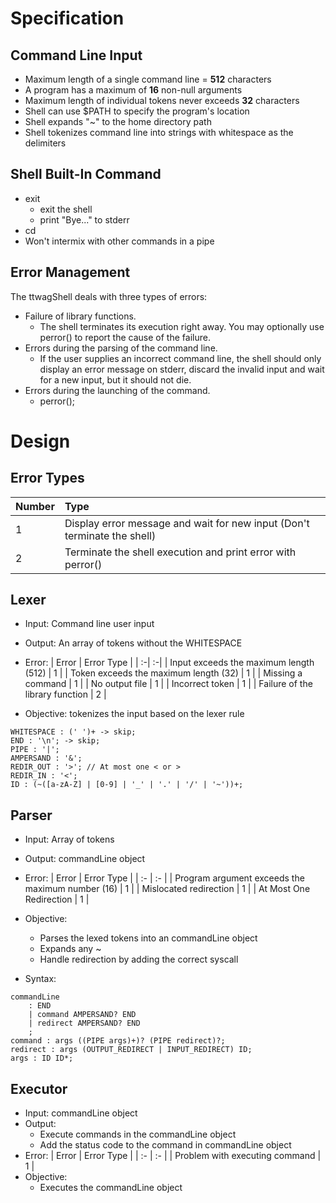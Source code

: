 # Specification

## Command Line Input
* Maximum length of a single command line = **512** characters
* A program has a maximum of **16** non-null arguments
* Maximum length of individual tokens never exceeds **32** characters
* Shell can use $PATH to specify the program's location
* Shell expands "~" to the home directory path
* Shell tokenizes command line into strings with whitespace as the delimiters

## Shell Built-In Command
*  exit
    * exit the shell
    * print "Bye..." to stderr
* cd
* Won't intermix with other commands in a pipe

## Error Management
The ttwagShell deals with three types of errors:
* Failure of library functions.
    * The shell terminates its execution right away. You may optionally use perror() to report the cause of the failure.
* Errors during the parsing of the command line.
    * If the user supplies an incorrect command line, the shell should only display an error message on stderr, discard the invalid input and wait for a new input, but it should not die.
* Errors during the launching of the command.
    * perror();

# Design

## Error Types
| Number | Type |
| :- | :- |
| 1 | Display error message and wait for new input (Don't terminate the shell) |
| 2 | Terminate the shell execution and print error with perror() |


## Lexer
* Input: Command line user input
* Output: An array of tokens without the WHITESPACE
* Error:
    | Error | Error Type |
    | :-| :-|
    | Input exceeds the maximum length (512) | 1 |
    | Token exceeds the maximum length (32) | 1 |
    | Missing a command | 1 |
    | No output file | 1 |
    | Incorrect token | 1 |
    | Failure of the library function | 2 |

* Objective: tokenizes the input based on the lexer rule

```antlr
WHITESPACE : (' ')+ -> skip;
END : '\n'; -> skip;
PIPE : '|';
AMPERSAND : '&';
REDIR_OUT : '>'; // At most one < or >
REDIR_IN : '<';
ID : (~([a-zA-Z] | [0-9] | '_' | '.' | '/' | '~'))+;
```

## Parser
* Input: Array of tokens
* Output: commandLine object
* Error:
    | Error | Error Type |
    | :- | :- |
    | Program argument exceeds the maximum number (16) | 1 |
    | Mislocated redirection | 1 |
    | At Most One Redirection | 1 |

* Objective: 
    * Parses the lexed tokens into an commandLine object
    * Expands any ~
    * Handle redirection by adding the correct syscall

* Syntax:
```antlr
commandLine 
    : END
    | command AMPERSAND? END
    | redirect AMPERSAND? END
    ;
command : args ((PIPE args)+)? (PIPE redirect)?;
redirect : args (OUTPUT_REDIRECT | INPUT_REDIRECT) ID;
args : ID ID*;
```

## Executor
* Input: commandLine object
* Output: 
    * Execute commands in the commandLine object
    * Add the status code to the command in commandLine object
* Error: 
    | Error | Error Type |
    | :- | :- |
    | Problem with executing command | 1 |
* Objective: 
    * Executes the commandLine object
